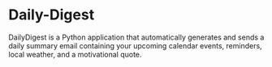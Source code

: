 # Daily-Digest
DailyDigest is a Python application that automatically generates and sends a daily summary email containing your upcoming calendar events, reminders, local weather, and a motivational quote.
